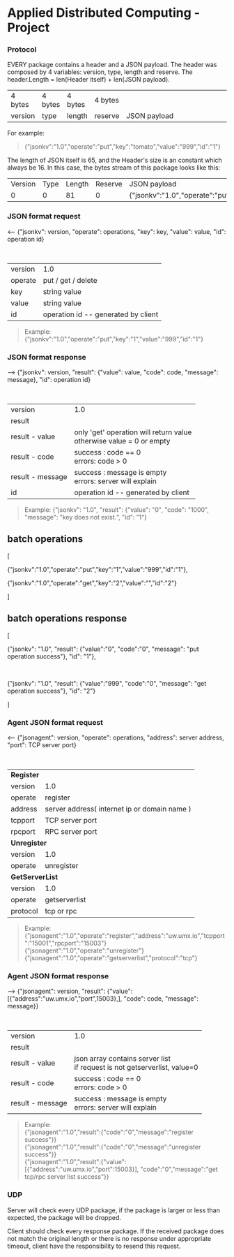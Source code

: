 # Applied Distributed Computing - Project

<h3>Protocol</h3>

<P>
EVERY package contains a header and a JSON payload. The header was composed by 4 variables: version, type, length and reserve. 
The header.Length = len(Header itself) + len(JSON payload).
</P>

<table>
    <tr>
        <td>4 bytes</td>
        <td>4 bytes</td>
        <td>4 bytes</td>
        <td>4 bytes</td>
        <td></td>
    </tr>
    <tr>
        <td>version</td>
        <td>type</td>
        <td>length</td>
        <td>reserve</td>
        <td width=60%>JSON payload</td>
    </tr>
</table>
<P>
For example: 
<blockquote>
{"jsonkv":"1.0","operate":"put","key":"tomato","value":"999","id":"1"}
</blockquote>
</P>
<P>
The length of JSON itself is 65, and the Header's size is an constant which always be 16. In this case, the bytes stream of this package looks like this:
<table>
    <tr>
        <td>Version</td>
        <td>Type</td>
        <td>Length</td>
        <td>Reserve</td>
        <td>JSON payload</td>
    </tr>
    <tr>
        <td>0</td>
        <td>0</td>
        <td>81</td>
        <td>0</td>
        <td>{"jsonkv":"1.0","operate":"put","key":"1","value":"999","id":"1"}</td>
    </tr>
</table>
</P>

<h3>JSON format request</h3>
  <p> <-- {"jsonkv": version, "operate": operations, "key": key, "value": value, "id": operation id}</p>
  <p>
      <table>
        <tr><td>version</td><td>1.0</td></tr>
        <tr><td>operate</td><td>put / get / delete</td></tr>
        <tr><td>key</td><td>string value</td></tr>
        <tr><td>value</td><td>string value</td></tr>
        <tr><td>id</td><td>operation id -- generated by client</td></tr>
      </table>
  </p> 
  <blockquote>
    Example:
     {"jsonkv":"1.0","operate":"put","key":"1","value":"999","id":"1"}
  </blockquote>
<h3>JSON format response</h3>
  <p> --> {"jsonkv": version, "result": {"value": value, "code": code, "message": message}, "id": operation id}</p>
  <p>
      <table>
        <tr><td>version</td><td>1.0</td></tr>
        <tr><td>result</td><td> </td></tr>
        <tr><td>result - value</td><td>only 'get' operation will return value<br>otherwise value = 0 or empty</td></tr>
        <tr><td>result - code</td><td> success : code == 0<br>errors: code > 0</td></tr>
        <tr><td>result - message</td><td>success : message is empty<br>errors: server will explain</td></tr>
        <tr><td>id</td><td>operation id -- generated by client</td></tr>
      </table>
  </p>
 <blockquote>
    Example:
     {"jsonkv": "1.0", "result": {"value": "0", "code": "1000", "message": "key does not exist.“, "id": ”1“}
  </blockquote>

  <h2>batch operations</h2>
   [
   <p>{"jsonkv":"1.0","operate":"put","key":"1","value":"999","id":"1"},</p>
   <p>{"jsonkv":"1.0","operate":"get","key":"2“,"value":"","id":"2"}</p>
   ]
   </p>
  <h2>batch operations response</h2>
   [
   <p>{"jsonkv": "1.0", "result": {"value":"0", "code":"0", "message": "put operation success"}, "id": "1"},</p>
   <p>{"jsonkv": "1.0", "result": {"value":"999", "code":"0", "message": "get operation success"}, "id": "2"}</p>
   ]
   </p>

<h3>Agent JSON format request</h3>
  <p> <-- {"jsonagent": version, "operate": operations, "address": server address, "port": TCP server port}</p>
  <p>
      <table>
        <tr><td colspan="2"><B>Register</B></td></tr>
        <tr><td>version</td><td>1.0</td></tr>
        <tr><td>operate</td><td>register</td></tr>
        <tr><td>address</td><td>server address( internet ip or domain name )</td></tr>
        <tr><td>tcpport</td><td>TCP server port</td></tr>
        <tr><td>rpcport</td><td>RPC server port</td></tr>
        <tr><td colspan="2"><B>Unregister</B></td></tr>
        <tr><td>version</td><td>1.0</td></tr>
        <tr><td>operate</td><td>unregister</td></tr>
        <tr><td colspan="2"><B>GetServerList</B></td></tr>
        <tr><td>version</td><td>1.0</td></tr>
        <tr><td>operate</td><td>getserverlist</td></tr>
        <tr><td>protocol</td><td>tcp or rpc</td></tr>
      </table>
  </p> 
  <blockquote>
    Example:<BR/>
     {"jsonagent":"1.0","operate":"register","address":"uw.umx.io","tcpport":"15001","rpcport":"15003"}<BR/>
     {"jsonagent":"1.0","operate":"unregister"}<BR/>
     {"jsonagent":"1.0","operate":"getserverlist","protocol":"tcp"}<BR/>
  </blockquote>
  
<h3>Agent JSON format response</h3>
  <p> --> {"jsonagent": version, "result": {"value": [{"address":"uw.umx.io","port",15003},], "code": code, "message": message}}</p>
  <p>
      <table>
        <tr><td>version</td><td>1.0</td></tr>
        <tr><td>result</td><td> </td></tr>
        <tr><td>result - value</td><td>json array contains server list<BR>if request is not getserverlist, value=0</td></tr>
        <tr><td>result - code</td><td> success : code == 0<br>errors: code > 0</td></tr>
        <tr><td>result - message</td><td>success : message is empty<br>errors: server will explain</td></tr>
      </table>
  </p>
 <blockquote>
    Example:<BR/>
    {"jsonagent":"1.0","result":{"code":"0","message":"register success"}}<BR/>
    {"jsonagent":"1.0","result":{"code":"0","message":"unregister success"}}<BR/>
    {"jsonagent":"1.0","result":{"value":[{"address":"uw.umx.io","port":15003}], "code":"0","message":"get tcp/rpc server list success"}}
  </blockquote>
  
<h3>UDP</h3>
<P>
Server will check every UDP package, if the package is larger or less than expected, the package will be dropped.

Client should check every response package. If the received package does not match the original length or there is no response under appropriate timeout, client have the responsibility to resend this request.
</P>
